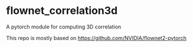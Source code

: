 # flownet_correlation3d
A pytorch module for computing 3D correlation

This repo is mostly based on https://github.com/NVIDIA/flownet2-pytorch 
